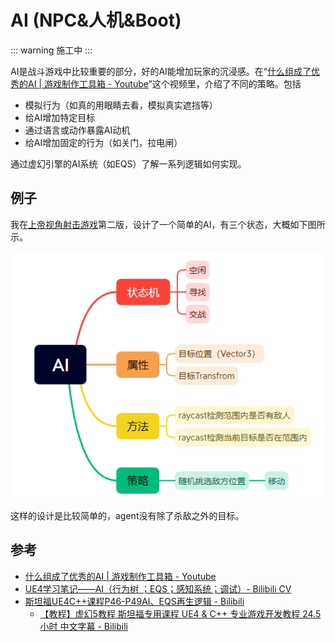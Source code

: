 # AI (NPC&人机&Boot)
::: warning
施工中
:::

AI是战斗游戏中比较重要的部分，好的AI能增加玩家的沉浸感。在“[什么组成了优秀的AI | 游戏制作工具箱 - Youtube](https://www.youtube.com/watch?v=9bbhJi0NBkk)”这个视频里，介绍了不同的策略。包括
- 模拟行为（如真的用眼睛去看，模拟真实遮挡等）
- 给AI增加特定目标
- 通过语言或动作暴露AI动机
- 给AI增加固定的行为（如关门，拉电闸）

通过虚幻引擎的AI系统（如EQS）了解一系列逻辑如何实现。


## 例子

我在[上帝视角射击游戏](../Projects/TopShooting.md)第二版，设计了一个简单的AI，有三个状态，大概如下图所示。

<img src="../img/ai-1.png">

这样的设计是比较简单的，agent没有除了杀敌之外的目标。

## 参考
- [什么组成了优秀的AI | 游戏制作工具箱 - Youtube](https://www.youtube.com/watch?v=9bbhJi0NBkk)
- [UE4学习笔记——AI（行为树 ；EQS；感知系统；调试）- Bilibili CV](https://www.bilibili.com/read/cv8219823)
- [斯坦福UE4C++课程P46-P49AI、EQS再生逻辑 - Bilibili](https://www.bilibili.com/read/cv19555388/)
    - [【教程】虚幻5教程 斯坦福专用课程 UE4 & C++ 专业游戏开发教程 24.5小时 中文字幕 - Bilibili](https://www.bilibili.com/video/BV1nU4y1X7iQ)